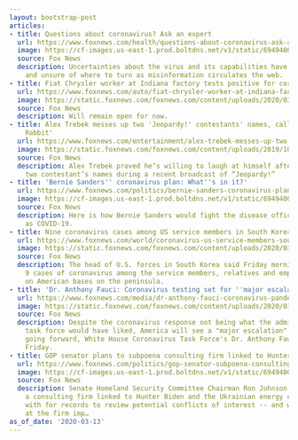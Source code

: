 ```yaml
---
layout: bootstrap-post
articles:
- title: Questions about coronavirus? Ask an expert
  url: https://www.foxnews.com/health/questions-about-coronavirus-ask-an-expert
  image: https://cf-images.us-east-1.prod.boltdns.net/v1/static/694940094001/71033719-5b91-40de-8c7e-529252addb78/e46a41f0-8058-4888-88cf-a05180b49592/1280x720/match/image.jpg
  source: Fox News
  description: Uncertainties about the virus and its capabilities have many on edge
    and unsure of where to turn as misinformation circulates the web.
- title: Fiat Chrysler worker at Indiana factory tests positive for coronavirus
  url: https://www.foxnews.com/auto/fiat-chrysler-worker-at-indiana-factory-tests-positive-for-coronavirus
  image: https://static.foxnews.com/foxnews.com/content/uploads/2020/03/kokomo.jpg
  source: Fox News
  description: Will remain open for now.
- title: Alex Trebek messes up two 'Jeopardy!' contestants' names, calls one 'Jessica
    Rabbit'
  url: https://www.foxnews.com/entertainment/alex-trebek-messes-up-two-jeopardy-contestants-names-calls-one-jessica-rabbit
  image: https://static.foxnews.com/foxnews.com/content/uploads/2019/10/Alex-Trebek-Jeopardy-1.jpg
  source: Fox News
  description: Alex Trebek proved he’s willing to laugh at himself after he mispronounced
    two contestant’s names during a recent broadcast of “Jeopardy!”
- title: 'Bernie Sanders'' coronavirus plan: What''s in it?'
  url: https://www.foxnews.com/politics/bernie-sanders-coronavirus-plan-whats-in-it
  image: https://cf-images.us-east-1.prod.boltdns.net/v1/static/694940094001/b625b94e-3e7f-4104-af8e-6e9bc453725a/20b4b965-0018-46dd-83ce-bb03825c245e/1280x720/match/image.jpg
  source: Fox News
  description: Here is how Bernie Sanders would fight the disease officially known
    as COVID-19.
- title: Nine coronavirus cases among US service members in South Korea, general confirms
  url: https://www.foxnews.com/world/coronavirus-us-service-members-south-korea
  image: https://static.foxnews.com/foxnews.com/content/uploads/2020/03/AP20069370961597.jpg
  source: Fox News
  description: The head of U.S. forces in South Korea said Friday morning there are
    9 cases of coronavirus among the service members, relatives and employees working
    on American bases on the peninsula.
- title: 'Dr. Anthony Fauci: Coronavirus testing set for ''major escalation'''
  url: https://www.foxnews.com/media/dr-anthony-fauci-coronavirus-pandemic-testing-health
  image: https://static.foxnews.com/foxnews.com/content/uploads/2020/03/FAUCI.jpg
  source: Fox News
  description: Despite the coronavirus response not being what the administration's
    task force would have liked, America will see a "major escalation" in testing
    going forward, White House Coronavirus Task Force's Dr. Anthony Fauci promised
    Friday.
- title: GOP senator plans to subpoena consulting firm linked to Hunter Biden, Burisma
  url: https://www.foxnews.com/politics/gop-senator-subpoena-consulting-firm-hunter-biden-burisma
  image: https://cf-images.us-east-1.prod.boltdns.net/v1/static/694940094001/98a13ad6-3356-4b95-9c59-0a67ff6a5577/4aa4cd10-033a-4ccd-a8e0-249f608fe491/1280x720/match/image.jpg
  source: Fox News
  description: Senate Homeland Security Committee Chairman Ron Johnson plans to subpoena
    a consulting firm linked to Hunter Biden and the Ukrainian energy company he worked
    with for records to review potential conflicts of interest -- and whether individuals
    at the firm imp…
as_of_date: '2020-03-13'
---
```



